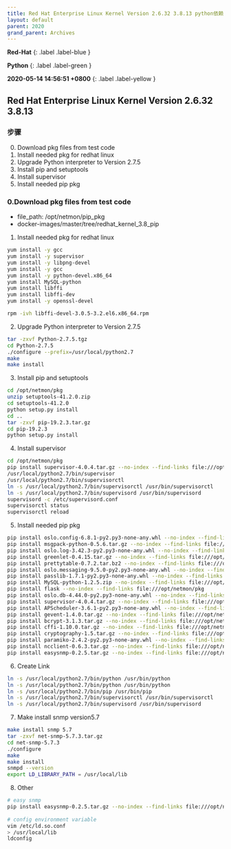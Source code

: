 ```yaml
---
title: Red Hat Enterprise Linux Kernel Version 2.6.32 3.8.13 python依赖环境手动部署
layout: default
parent: 2020
grand_parent: Archives
---
```


**Red-Hat**
{: .label .label-blue }

**Python**
{: .label .label-green }

**2020-05-14 14:56:51 +0800**
{: .label .label-yellow }

## Red Hat Enterprise Linux Kernel Version 2.6.32 3.8.13

### 步骤
0. Download pkg files from test code
1. Install needed pkg for redhat linux
2. Upgrade Python interpreter to Version 2.7.5
3. Install pip and setuptools
4. Install supervisor
5. Install needed pip pkg

### 0.Download pkg files from test code
* file_path: /opt/netmon/pip_pkg
* docker-images/master/tree/redhat_kernel_3.8_pip

1. Install needed pkg for redhat linux
```sh
yum install -y gcc
yum install -y supervisor
yum install -y libpng-devel
yum install -y gcc
yum install -y python-devel.x86_64
yum install MySQL-python
yum install libffi
yum install libffi-dev
yum install -y openssl-devel
```
 
```sh
rpm -ivh libffi-devel-3.0.5-3.2.el6.x86_64.rpm
```

2. Upgrade Python interpreter to Version 2.7.5

```sh
tar -zxvf Python-2.7.5.tgz
cd Python-2.7.5
./configure --prefix=/usr/local/python2.7
make
make install
```

3. Install pip and setuptools

```sh
cd /opt/netmon/pkg
unzip setuptools-41.2.0.zip
cd setuptools-41.2.0
python setup.py install
cd ..
tar -zxvf pip-19.2.3.tar.gz
cd pip-19.2.3
python setup.py install
```

4. Install supervisor

```sh
cd /opt/netmon/pkg
pip install supervisor-4.0.4.tar.gz --no-index --find-links file:///opt/netmon/pkg
/usr/local/python2.7/bin/supervisor
/usr/local/python2.7/bin/supervisorctl
ln -s /usr/local/python2.7/bin/supervisorctl /usr/bin/supervisorctl
ln -s /usr/local/python2.7/bin/supervisord /usr/bin/supervisord
supervisord -c /etc/supervisord.conf
supervisorctl status
supervisorctl reload
```

5. Install needed pip pkg

```sh
pip install oslo.config-6.8.1-py2.py3-none-any.whl --no-index --find-links file:///opt/netmon/pip_pkg
pip install msgpack-python-0.5.6.tar.gz --no-index --find-links file:///opt/netmon/pip_pkg/
pip install oslo.log-3.42.3-py2.py3-none-any.whl --no-index --find-links file:///opt/netmon/pip_pkg/
pip install greenlet-0.4.15.tar.gz --no-index --find-links file:///opt/netmon/pip_pkg/
pip install prettytable-0.7.2.tar.bz2 --no-index --find-links file:///opt/netmon/pip_pkg/
pip install oslo.messaging-9.5.0-py2.py3-none-any.whl --no-index --find-links file:///opt/netmon/pkg/
pip install passlib-1.7.1-py2.py3-none-any.whl --no-index --find-links file:///opt/netmon/pkg
pip install MySQL-python-1.2.5.zip --no-index --find-links file:///opt/netmon/pkg
pip install flask --no-index --find-links file:///opt/netmon/pkg
pip install oslo.db-4.44.0-py2.py3-none-any.whl --no-index --find-links file:///opt/netmon/pkg
pip install supervisor-4.0.4.tar.gz --no-index --find-links file:///opt/netmon/pkg
pip install APScheduler-3.6.1-py2.py3-none-any.whl --no-index --find-links file:///opt/netmon/pkg
pip install gevent-1.4.0.tar.gz --no-index --find-links file:///opt/netmon/pkg
pip install bcrypt-3.1.3.tar.gz --no-index --find-links file:///opt/netmon/pkg
pip install cffi-1.10.0.tar.gz --no-index --find-links file:///opt/netmon/pkg
pip install cryptography-1.5.tar.gz --no-index --find-links file:///opt/netmon/pkg
pip install paramiko-2.4.2-py2.py3-none-any.whl --no-index --find-links file:///opt/netmon/pkg
pip install ncclient-0.6.3.tar.gz --no-index --find-links file:///opt/netmon/pkg
pip install easysnmp-0.2.5.tar.gz --no-index --find-links file:///opt/netmon/pkg
```

6. Create Link

```sh
ln -s /usr/local/python2.7/bin/python /usr/bin/python
ln -s /usr/local/python2.7/bin/python /usr/bin/python
ln -s /usr/local/python2.7/bin/pip /usr/bin/pip
ln -s /usr/local/python2.7/bin/supervisorctl /usr/bin/supervisorctl
ln -s /usr/local/python2.7/bin/supervisord /usr/bin/supervisord
```

7. Make install snmp version5.7

```sh
make install snmp 5.7
tar -zxvf net-snmp-5.7.3.tar.gz
cd net-snmp-5.7.3
./configure
make
make install
snmpd --version
export LD_LIBRARY_PATH = /usr/local/lib
```

8. Other

```sh
# easy snmp
pip install easysnmp-0.2.5.tar.gz --no-index --find-links file:///opt/netmon/pkg
 
# config environment variable
vim /etc/ld.so.conf
> /usr/local/lib
ldconfig
```
